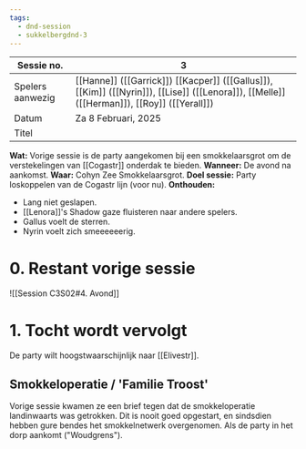 ```yaml
---
tags:
  - dnd-session
  - sukkelbergdnd-3
---
```


| Sessie no.       | 3                                                                                                                                          |
| ---------------- | ------------------------------------------------------------------------------------------------------------------------------------------ |
| Spelers aanwezig | [[Hanne]] ([[Garrick]]) [[Kacper]] ([[Gallus]]), [[Kim]] ([[Nyrin]]), [[Lise]] ([[Lenora]]), [[Melle]] ([[Herman]]),  [[Roy]] ([[Yerall]]) |
| Datum            | Za 8 Februari, 2025                                                                                                                        |
| Titel            |                                                                                                                                            |
**Wat:** Vorige sessie is de party aangekomen bij een smokkelaarsgrot om de verstekelingen van [[Cogastr]] onderdak te bieden. 
**Wanneer:** De avond na aankomst.
**Waar:** Cohyn Zee Smokkelaarsgrot.
**Doel sessie:** Party loskoppelen van de Cogastr lijn (voor nu).
**Onthouden:** 
- Lang niet geslapen.
- [[Lenora]]'s Shadow gaze fluisteren naar andere spelers.
- Gallus voelt de sterren.
- Nyrin voelt zich smeeeeeerig.
# 0. Restant vorige sessie
![[Session C3S02#4. Avond]]

# 1. Tocht wordt vervolgt
De party wilt hoogstwaarschijnlijk naar [[Elivestr]]. 
## Smokkeloperatie / 'Familie Troost'
Vorige sessie kwamen ze een brief tegen dat de smokkeloperatie landinwaarts was getrokken. Dit is nooit goed opgestart, en sindsdien hebben gure bendes het smokkelnetwerk overgenomen.
Als de party in het dorp aankomt ("Woudgrens"). 